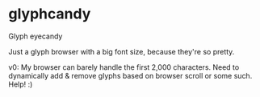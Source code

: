 glyphcandy
==========

Glyph eyecandy

Just a glyph browser with a big font size, because they're so pretty.

v0: My browser can barely handle the first 2,000 characters. Need to dynamically add & remove glyphs based on browser scroll or some such. Help! :)
